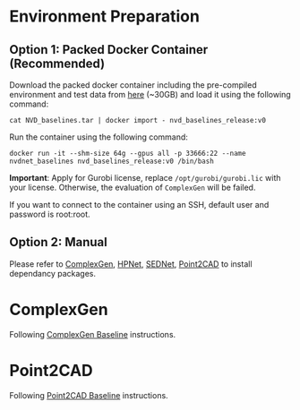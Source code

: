 # Environment Preparation

## Option 1: Packed Docker Container (Recommended)

Download the packed docker container including the pre-compiled environment and test data from [here](TODO) (~30GB) and load it using the following command:

```
cat NVD_baselines.tar | docker import - nvd_baselines_release:v0
```

Run the container using the following command:
```
docker run -it --shm-size 64g --gpus all -p 33666:22 --name nvdnet_baselines nvd_baselines_release:v0 /bin/bash
```

**Important**: Apply for Gurobi license, replace `/opt/gurobi/gurobi.lic` with your license. Otherwise, the evaluation of `ComplexGen` will be failed.

If you want to connect to the container using an SSH, default user and password is root:root.

## Option 2: Manual
Please refer to [ComplexGen](https://github.com/guohaoxiang/ComplexGen), [HPNet](https://github.com/SimingYan/HPNet), [SEDNet](https://github.com/yuanqili78/SED-Net), [Point2CAD](https://github.com/YujiaLiu76/point2cad) to install dependancy packages.

# ComplexGen

Following [ComplexGen Baseline](https://github.com/jialechen7/ComplexGen/blob/main/nvd_test.md) instructions.

# Point2CAD

Following [Point2CAD Baseline](https://github.com/jialechen7/point2cad/blob/main/nvd_test.md) instructions.
